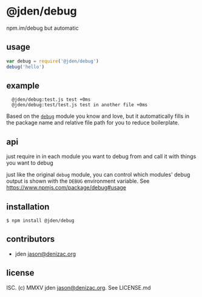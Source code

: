 # @jden/debug
npm.im/debug but automatic

## usage
```js
var debug = require('@jden/debug')
debug('hello')
```

## example
```
  @jden/debug:test.js test +0ms
  @jden/debug:test/test.js test in another file +0ms
```

Based on the [`debug`](https://www.npmjs.com/package/debug) module you know and love,
but it automatically fills in the package name and relative file path for you to reduce
boilerplate.


## api

just require in in each module you want to debug from and call it with things you want to debug

just like the original `debug` module, you can control which modules' debug output is shown with
the `DEBUG` environment variable. See https://www.npmjs.com/package/debug#usage

## installation

    $ npm install @jden/debug


## contributors

- jden <jason@denizac.org>


## license

ISC. (c) MMXV jden <jason@denizac.org>. See LICENSE.md
